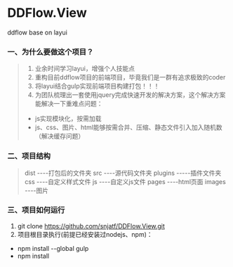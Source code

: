 # DDFlow.View
ddflow base on layui

### 一、为什么要做这个项目？
> 1. 业余时间学习layui，增强个人技能点
> 2. 重构目前ddflow项目的前端项目，毕竟我们是一群有追求极致的coder
> 3. 将layui结合gulp实现前端项目构建打包！！！
> 4. 为团队梳理出一套使用jquery完成快速开发的解决方案，这个解决方案能解决一下重难点问题：
> - js实现模块化，按需加载
> - js、css、图片、html能够按需合并、压缩、静态文件引入加入随机数（解决缓存问题）


### 二、项目结构
> dist ----打包后的文件夹
> src ----源代码文件夹
> plugins -----插件文件夹
> css ----自定义样式文件
> js ----自定义js文件
> pages ----html页面
> images ----图片


### 三、项目如何运行
1. git clone https://github.com/snjatf/DDFlow.View.git
2. 项目根目录执行(前提已经安装过nodejs、npm)：
- npm install --global gulp
- npm install




